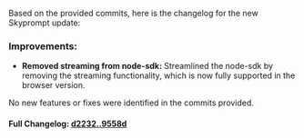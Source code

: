 Based on the provided commits, here is the changelog for the new Skyprompt update:

### **Improvements:**
- **Removed streaming from node-sdk:** Streamlined the node-sdk by removing the streaming functionality, which is now fully supported in the browser version.

No new features or fixes were identified in the commits provided.

#### **Full Changelog:** [d2232..9558d](https://github.com/mediar-ai/skyprompt/compare/d2232..9558d)

